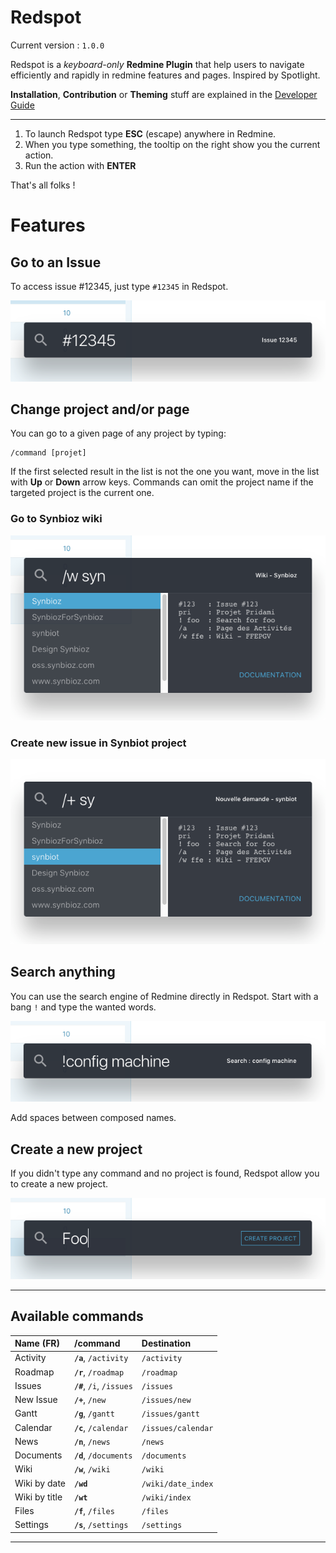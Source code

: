 # Redspot

Current version : `1.0.0`

Redspot is a _keyboard-only_ **Redmine Plugin** that help users to navigate
efficiently and rapidly in redmine features and pages. Inspired by Spotlight.

**Installation**, **Contribution** or **Theming** stuff are explained in the [Developer Guide](developer.md)

---

1. To launch Redspot type **ESC** (escape) anywhere in Redmine.
1. When you type something, the tooltip on the right show you the current action.
1. Run the action with **ENTER**

That's all folks !

# Features

## Go to an Issue

To access issue #12345, just type `#12345` in Redspot.

![](doc_img/issue.png)

## Change project and/or page

You can go to a given page of any project by typing:
```
/command [projet]
```
If the first selected result in the list is not the one you want, move in the list with **Up** or **Down** arrow keys.
Commands can omit the project name if the targeted project is the current one.

### Go to Synbioz wiki

![](doc_img/wiki_syn.png)

### Create new issue in Synbiot project

![](doc_img/new_issue.png)

## Search anything

You can use the search engine of Redmine directly in Redspot.
Start with a bang `!` and type the wanted words.

![](doc_img/search.png)

Add spaces between composed names.

## Create a new project

If you didn't type any command and no project is found, Redspot allow you to create a new project.

![](doc_img/create.png)

---

## Available commands

| Name (FR) | /command  | Destination |
|:---|:---|:---|
| Activity |  **`/a`**, `/activity` | `/activity` |
| Roadmap |  **`/r`**, `/roadmap` | `/roadmap` |
| Issues |  **`/#`**, `/i`, `/issues` | `/issues` |
| New Issue |  **`/+`**, `/new` | `/issues/new` |
| Gantt |  **`/g`**, `/gantt` | `/issues/gantt` |
| Calendar |  **`/c`**, `/calendar` | `/issues/calendar` |
| News |  **`/n`**, `/news` | `/news` |
| Documents |  **`/d`**, `/documents` | `/documents` |
| Wiki |  **`/w`**, `/wiki` | `/wiki` |
| Wiki by date |  **`/wd`** | `/wiki/date_index` |
| Wiki by title |  **`/wt`** | `/wiki/index` |
| Files |  **`/f`**, `/files` | `/files` |
| Settings |  **`/s`**, `/settings` | `/settings` |

---
